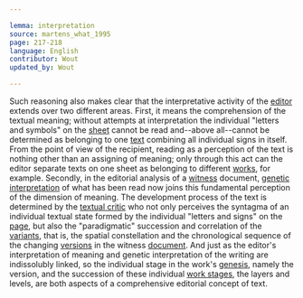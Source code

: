 ```yaml
---

lemma: interpretation
source: martens_what_1995
page: 217-218
language: English
contributor: Wout
updated_by: Wout

---
```


Such reasoning also makes clear that the interpretative activity of the [editor](editorScholarly.html) extends over two different areas. First, it means the comprehension of the textual meaning; without attempts at interpretation the individual "letters and symbols" on the [sheet](sheet.html) cannot be read and--above all--cannot be determined as belonging to one [text](text.html) combining all individual signs in itself. From the point of view of the recipient, reading as a perception of the text is nothing other than an assigning of meaning; only through this act can the editor separate texts on one sheet as belonging to different [works](work.html), for example. Secondly, in the editorial analysis of a [witness](witness.html) document, [genetic interpretation](geneticCriticism.html) of what has been read now joins this fundamental perception of the dimension of meaning. The development process of the text is determined by the [textual critic](textualCriticism.html) who not only perceives the syntagma of an individual textual state formed by the individual "letters and signs" on the [page](page.html), but also the "paradigmatic" succession and correlation of the [variants](variant.html), that is, the spatial constellation and the chronological sequence of the changing [versions](version.html) in the witness [document](document.html). And just as the editor's interpretation of meaning and genetic interpretation of the writing are indissolubly linked, so the individual stage in the work's [genesis](genesis.html), namely the version, and the succession of these individual [work stages](writingStage.html), the layers and levels, are both aspects of a comprehensive editorial concept of text.
